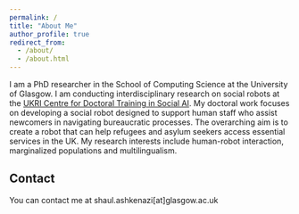 ```yaml
---
permalink: /
title: "About Me"
author_profile: true
redirect_from: 
  - /about/
  - /about.html
---
```


I am a PhD researcher in the School of Computing Science at the University of Glasgow. 
I am conducting interdisciplinary research on social robots at the [UKRI Centre for Doctoral Training in Social AI](https://socialcdt.org/). 
My doctoral work focuses on developing a social robot designed to support human staff who assist newcomers in navigating bureaucratic processes. 
The overarching aim is to create a robot that can help refugees and asylum seekers access essential services in the UK.
My research interests include human-robot interaction, marginalized populations and multilingualism. 

Contact
------
You can contact me at shaul.ashkenazi[at]glasgow.ac.uk